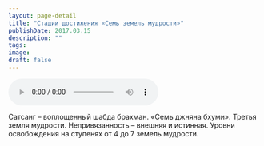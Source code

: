 ```yaml
---
layout: page-detail
title: "Стадии достижения «Семь земель мудрости»"
publishDate: 2017.03.15
description: ""
tags:
image:
draft: false
---
```


<audio title="2017.03.15 - Стадии достижения «Семь земель мудрости».mp3" src="https://filer-api.advayta.org/v1.0/public/files/74915" controls=""></audio>

 Сатсанг – воплощенный шабда брахман. «Семь джняна бхуми». Третья земля мудрости. Непривязанность – внешняя и истинная. Уровни освобождения на ступенях от 4 до 7 земель мудрости. 

  
